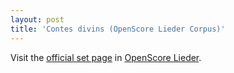 ```yaml
---
layout: post
title: 'Contes divins (OpenScore Lieder Corpus)'
---
```


Visit the [official set page] in [OpenScore Lieder].

[official set page]: https://musescore.com/openscore-lieder-corpus/sets/5101200
[OpenScore Lieder]: https://musescore.com/openscore-lieder-corpus

